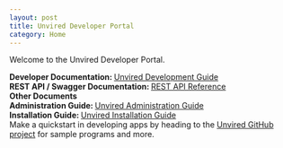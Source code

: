 ```yaml
---
layout: post
title: Unvired Developer Portal
category: Home
---
```


Welcome to the Unvired Developer Portal.

<div class="message">
<strong>Developer Documentation: </strong><a href="https://unvired.atlassian.net/wiki/display/DG" target="_blank">Unvired Development Guide</a>
<br>
<strong>REST API / Swagger Documentation: </strong><a href="http://developer.unvired.com/docs/REST/" target="_blank">REST API Reference</a>
</div>

<div class="message">
<strong>Other Documents</strong>
<br>
<strong>Administration Guide: </strong><a href="https://unvired.atlassian.net/wiki/display/UAG" target="_blank">Unvired Administration Guide</a>
<br>
<strong>Installation Guide: </strong><a href="https://unvired.atlassian.net/wiki/display/IG" target="_blank">Unvired Installation Guide</a>
</div>

<div class="message">
Make a quickstart in developing apps by heading to the <a href="https://github.com/unvired">Unvired GitHub project</a> for sample programs and more.
</div>